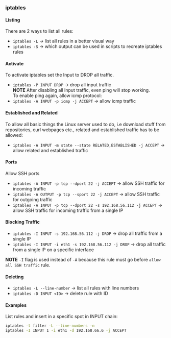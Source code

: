 ### iptables

#### Listing
There are 2 ways to list all rules:
* `iptables -L` -> list all rules in a better visual way
* `iptables -S` -> which output can be used in scripts to recreate iptables rules


#### Activate
To activate iptables set the Input to DROP all traffic.  
* `iptables -P INPUT DROP` -> drop all input traffic  
**NOTE** After disabling all Input traffic, even ping will stop working.  
To enable ping again, allow icmp protocol:
* `iptables -A INPUT -p icmp -j ACCEPT` -> allow icmp traffic


#### Established and Related
To allow all basic things the Linux server used to do, i.e 
download stuff from repositories, curl webpages etc., 
related and established traffic has to be allowed:
* `iptables -A INPUT -m state --state RELATED,ESTABLISHED -j ACCEPT` -> allow related and established traffic


#### Ports
Allow SSH ports
* `iptables -A INPUT -p tcp --dport 22 -j ACCEPT` -> allow SSH traffic for incoming traffic
* `iptables -A OUTPUT -p tcp --sport 22 -j ACCEPT` -> allow SSH traffic for outgoing traffic
* `iptables -A INPUT -p tcp --dport 22 -s 192.168.56.112 -j ACCEPT` -> allow SSH traffic for incoming traffic from a single IP


#### Blocking Traffic
* `iptables -I INPUT -s 192.168.56.112 -j DROP` -> drop all traffic from a single IP
* `iptables -I INPUT -i eth1 -s 192.168.56.112 -j DROP` -> drop all traffic from a single IP on a specific interface

**NOTE** `-I` flag is used instead of `-A` because this rule must go before `allow all SSH traffic` rule.


#### Deleting
* `iptables -L --line-number` -> list all rules with line numbers
* `iptables -D INPUT <ID>` -> delete rule with ID


#### Examples
List rules and insert in a specific spot in INPUT chain:
```bash
iptables -t filter -L --line-numbers -n
iptables -I INPUT 1 -i eth1 -d 192.168.66.6 -j ACCEPT
```
